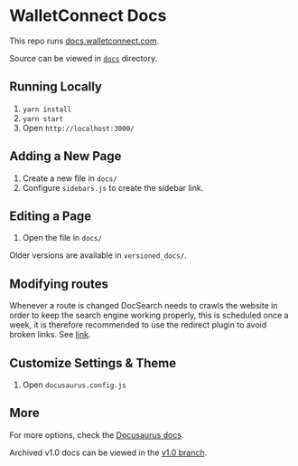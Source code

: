 # WalletConnect Docs

This repo runs [docs.walletconnect.com](https://docs.walletconnect.com).

Source can be viewed in [`docs`](./docs/) directory.

## Running Locally

1. `yarn install`
2. `yarn start`
3. Open `http://localhost:3000/`

## Adding a New Page

1. Create a new file in `docs/`
2. Configure `sidebars.js` to create the sidebar link.

## Editing a Page

1. Open the file in `docs/`

Older versions are available in `versioned_docs/`.

## Modifying routes

Whenever a route is changed DocSearch needs to crawls the website in order to keep the search engine working properly, this is scheduled once a week, it is therefore
recommended to use the redirect plugin to avoid broken links. See [link](https://docusaurus.io/docs/api/plugins/@docusaurus/plugin-client-redirects).

## Customize Settings & Theme

1. Open `docusaurus.config.js`

## More

For more options, check the [Docusaurus docs](https://docusaurus.io/).

Archived v1.0 docs can be viewed in the [v1.0 branch](https://github.com/WalletConnect/walletconnect-docs/tree/v1.0).